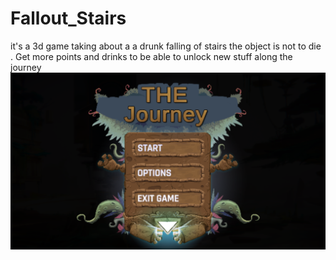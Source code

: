 # Fallout_Stairs
it's a 3d game taking about a a drunk falling of stairs  the object is not to die .
Get more points and drinks to be able to unlock new stuff along the journey 
![main menu](https://github.com/Thunderkilll/The-Journey/blob/master/Assets/captures/Screenshot_2019-05-24-19-01-29.png)  
